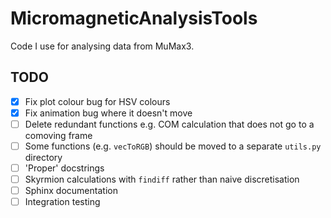  # MicromagneticAnalysisTools

Code I use for analysing data from MuMax3.


## TODO

- [x] Fix plot colour bug for HSV colours
- [x] Fix animation bug where it doesn't move
- [ ] Delete redundant functions e.g. COM calculation that does not go to a comoving frame
- [ ] Some functions (e.g. `vecToRGB`) should be moved to a separate `utils.py` directory
- [ ] 'Proper' docstrings
- [ ] Skyrmion calculations with `findiff` rather than naive discretisation
- [ ] Sphinx documentation
- [ ] Integration testing
